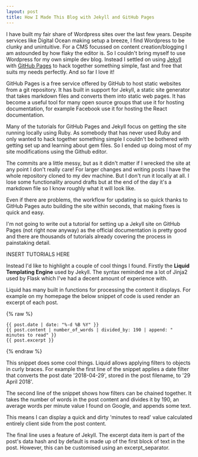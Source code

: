 ```yaml
---
layout: post
title: How I Made This Blog with Jekyll and GitHub Pages
---
```


I have built my fair share of Wordpress sites over the last few years. Despite services like Digital Ocean making setup a breeze, I find Wordpress to be clunky and unintuitive. For a CMS focussed on content creation/blogging I am astounded by how flaky the editor is. So I couldn't bring myself to use Wordpress for my own simple dev blog. Instead I settled on using [Jekyll](https://jekyllrb.com/) with [GitHub Pages](https://pages.github.com/) to hack together something simple, fast and free that suits my needs perfectly. And so far I love it!

GitHub Pages is a free service offered by GitHub to host static websites from a git repository. It has built in support for Jekyll, a static site generator that takes markdown files and converts them into static web pages. It has become a useful tool for many open source groups that use it for hosting documentation, for example Facebook use it for hosting the React documentation.

Many of the tutorials for GitHub Pages and Jekyll focus on getting the site running locally using Ruby. As somebody that has never used Ruby and only wanted to hack together something simple I couldn't be bothered with getting set up and learning about gem files. So I ended up doing most of my site modifications using the Github editor.

The commits are a little messy, but as it didn't matter if I wrecked the site at any point I don't really care! For larger changes and writing posts I have the whole repository cloned to my dev machine. But I don't run it locally at all. I lose some functionality around drafts but at the end of the day it's a markdown file so I know roughly what it will look like.

Even if there are problems, the workflow for updating is so quick thanks to GitHub Pages auto building the site within seconds, that making fixes is quick and easy.

I'm not going to write out a tutorial for setting up a Jekyll site on GitHub Pages (not right now anyway) as the official documentation is pretty good and there are thousands of tutorials already covering the process in painstaking detail.

INSERT TUTORIALS HERE

Instead I'd like to highlight a couple of cool things I found. Firstly the **Liquid Templating Engine** used by Jekyll. The syntax reminded me a lot of Jinja2 used by Flask which I've had a decent amount of experience with.

Liquid has many built in functions for processing the content it displays. For example on my homepage the below snippet of code is used render an excerpt of each post.

{% raw %}
```liquid
{{ post.date | date: "%-d %B %Y" }}
{{ post.content | number_of_words | divided_by: 190 | append: " minutes to read" }}
{{ post.excerpt }}
```
{% endraw %}

This snippet does some cool things. Liquid allows applying filters to objects in curly braces. For example the first line of the snippet applies a date filter that converts the post date '2018-04-29', stored in the post filename, to '29 April 2018'.

The second line of the snippet shows how filters can be chained together. It takes the number of words in the post content and divides it by 190, an average words per minute value I found on Google, and appends some text.

This means I can display a quick and dirty 'minutes to read' value calculated entirely client side from the post content.

The final line uses a feature of Jekyll. The excerpt data item is part of the post's data hash and by default is made up of the first block of text in the post. However, this can be customised using an excerpt_separator.